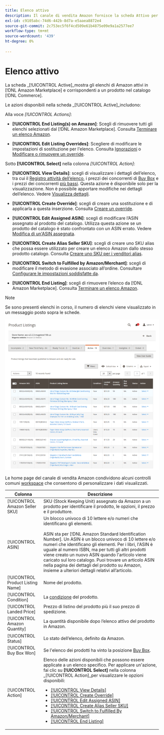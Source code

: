 ```yaml
---
title: Elenco attivo
description: Il canale di vendita Amazon fornisce la scheda Attivo per monitorare gli elenchi Amazon attivi e che vengono associati a un prodotto nel catalogo Commerce di Adobe.
exl-id: c9105abc-74d6-442b-8d7a-e5aaea8872e4
source-git-commit: 2c753ec5f6f4cd509e61b4875e09e9a1a2577ee7
workflow-type: tm+mt
source-wordcount: '439'
ht-degree: 0%

---
```


# Elenco attivo

La scheda _[!UICONTROL Active]_mostra gli elenchi di Amazon attivi in [!DNL Amazon Marketplace] e corrispondenti a un prodotto nel catalogo [!DNL Commerce].

Le azioni disponibili nella scheda _[!UICONTROL Active]_includono:

Alla voce _[!UICONTROL Actions]_:

- **[!UICONTROL End Listing(s) on Amazon]**: Scegli di rimuovere tutti gli elenchi selezionati dal  [!DNL Amazon Marketplace]. Consulta [Terminare un elenco Amazon](./end-listings-manually.md).

- **[!UICONTROL Edit Listing Overrides]**: Scegliere di modificare le impostazioni di sostituzione per l&#39;elenco. Consulta [Ignorazioni](./overrides.md) o [Modificare o rimuovere un override](./creating-editing-overrides.md#edit-override-single-listing).

Sotto **[!UICONTROL Select]** nella colonna _[!UICONTROL Action]_:

- **[!UICONTROL View Details]**: scegli di visualizzare i dettagli dell’elenco, tra cui il  [Registro attività dell’elenco](./product-listing-details.md#listing-activity-log), i prezzi dei concorrenti di  [Buy Box](./product-listing-details.md#buy-box-competitor-pricing) e i prezzi dei concorrenti  [più bassi](./product-listing-details.md#lowest-competitor-pricing). Questa azione è disponibile solo per la visualizzazione. Non è possibile apportare modifiche nei dettagli dell’elenco. Vedere [Visualizza dettagli](./product-listing-details.md).

- **[!UICONTROL Create Override]**: scegli di creare una sostituzione e di applicarla a questa inserzione. Consulta [Creare un override](./creating-editing-overrides.md).

- **[!UICONTROL Edit Assigned ASIN]**: scegli di modificare l’ASIN assegnato al prodotto del catalogo. Utilizza questa azione se un prodotto del catalogo è stato confrontato con un ASIN errato. Vedere [Modifica di un&#39;ASIN assegnata](./edit-assigned-asin.md).

- **[!UICONTROL Create Alias Seller SKU]**: scegli di creare uno SKU alias che possa essere utilizzato per creare un elenco Amazon dallo stesso prodotto catalogo. Consulta [Creare uno SKU per i venditori alias](./create-alias-seller-sku.md).

- **[!UICONTROL Switch to Fulfilled by Amazon/Merchant]**: scegli di modificare il metodo di evasione associato all’ordine. Consultare [Configurare le impostazioni soddisfatte da](./fulfilled-by.md#configure-fulfilled-by-settings).

- **[!UICONTROL End Listing]**: scegli di rimuovere l’elenco da  [!DNL Amazon Marketplace]. Consulta [Terminare un elenco Amazon](./end-listings-manually.md).

>[!NOTE]
>
>Se sono presenti elenchi in corso, il numero di elenchi viene visualizzato in un messaggio posto sopra le schede.

![Elenco attivo](assets/amazon-active-listings.png)

Le home page del canale di vendita Amazon condividono alcuni controlli comuni [workspace](./workspace-controls.md) che consentono di personalizzare i dati visualizzati.

| Colonna | Descrizione |
|--- |--- |
| [!UICONTROL Amazon Seller SKU] | SKU (Stock Keeping Unit) assegnato da Amazon a un prodotto per identificare il prodotto, le opzioni, il prezzo e il produttore. |
| [!UICONTROL ASIN] | Un blocco univoco di 10 lettere e/o numeri che identificano gli elementi. <br><br>ASIN sta per  [!DNL Amazon Standard Identification Number]. Un ASIN è un blocco univoco di 10 lettere e/o numeri che identificano gli elementi. Per i libri, l&#39;ASIN è uguale al numero ISBN, ma per tutti gli altri prodotti viene creato un nuovo ASIN quando l&#39;articolo viene caricato sul loro catalogo. Puoi trovare un articolo ASIN nella pagina dei dettagli del prodotto su Amazon, insieme a ulteriori dettagli relativi all’articolo. |
| [!UICONTROL Product Listing Name] | Nome del prodotto. |
| [!UICONTROL Condition] | La [condizione](./product-listing-condition.md) del prodotto. |
| [!UICONTROL Landed Price] | Prezzo di listino del prodotto più il suo prezzo di spedizione. |
| [!UICONTROL Amazon Quantity] | La quantità disponibile dopo l’elenco attivo del prodotto in Amazon. |
| [!UICONTROL Status] | Lo stato dell’elenco, definito da Amazon. |
| [!UICONTROL Buy Box Won] | Se l&#39;elenco dei prodotti ha vinto la posizione [Buy Box](./buy-box-competitor-pricing.md). |
| [!UICONTROL Action] | Elenco delle azioni disponibili che possono essere applicate a un elenco specifico. Per applicare un&#39;azione, fai clic su **[!UICONTROL Select]** nella colonna _[!UICONTROL Action]_per visualizzare le opzioni disponibili:<ul><li>[[!UICONTROL View Details]](./product-listing-details.md)</li><li>[[!UICONTROL Create Override]](./creating-editing-overrides.md)</li><li>[[!UICONTROL Edit Assigned ASIN]](./edit-assigned-asin.md)</li><li>[[!UICONTROL Create Alias Seller SKU]](./create-alias-seller-sku.md#region-specific)</li><li>[[!UICONTROL Switch to Fulfilled By Amazon/Merchant]](./fulfilled-by.md#configure-fulfilled-by-settings)</li><li>[[!UICONTROL End Listing]](./end-listings-manually.md)</li></ul> |
